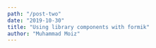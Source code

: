 ```yaml
---
path: "/post-two"
date: "2019-10-30"
title: "Using library components with formik"
author: "Muhammad Moiz"
---
```


